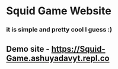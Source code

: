 # Squid Game Website
### it is simple and pretty cool I guess :)

## Demo site - https://Squid-Game.ashuyadavyt.repl.co
